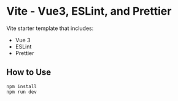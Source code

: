 # Vite - Vue3, ESLint, and Prettier

Vite starter template that includes:

* Vue 3
* ESLint
* Prettier
## How to Use

```
npm install
npm run dev
```
